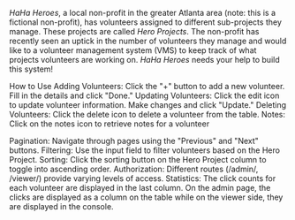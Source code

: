_HaHa Heroes_, a local non-profit in the greater Atlanta area (note: this is a fictional non-profit), has volunteers assigned to different sub-projects they manage. These projects
are called _Hero Projects_. The non-profit has recently seen an uptick in the number of volunteers they manage and would like to a volunteer management system (VMS) to keep track of what projects volunteers are working on. _HaHa Heroes_ needs your help to build this system!

How to Use
Adding Volunteers: Click the "+" button to add a new volunteer. Fill in the details and click "Done."
Updating Volunteers: Click the edit icon to update volunteer information. Make changes and click "Update."
Deleting Volunteers: Click the delete icon to delete a volunteer from the table.
Notes: Click on the notes icon to retrieve notes for a volunteer

Pagination: Navigate through pages using the "Previous" and "Next" buttons.
Filtering: Use the input field to filter volunteers based on the Hero Project.
Sorting: Click the sorting button on the Hero Project column to toggle into ascending order.
Authorization: Different routes (/admin/, /viewer/) provide varying levels of access.
Statistics: The click counts for each volunteer are displayed in the last column. On the admin page, the clicks are displayed as a column on the table while on the viewer side, they are displayed in the console.


